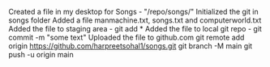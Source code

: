 Created a file in my desktop for Songs - "/repo/songs/"
Initialized the git in songs folder
Added a file manmachine.txt, songs.txt and computerworld.txt
Added the file to staging area - git add *
Added the file to local git repo - git commit -m "some text"
Uploaded the file to github.com 
  git remote add origin https://github.com/harpreetsohal1/songs.git 
  git branch -M main 
  git push -u origin main
